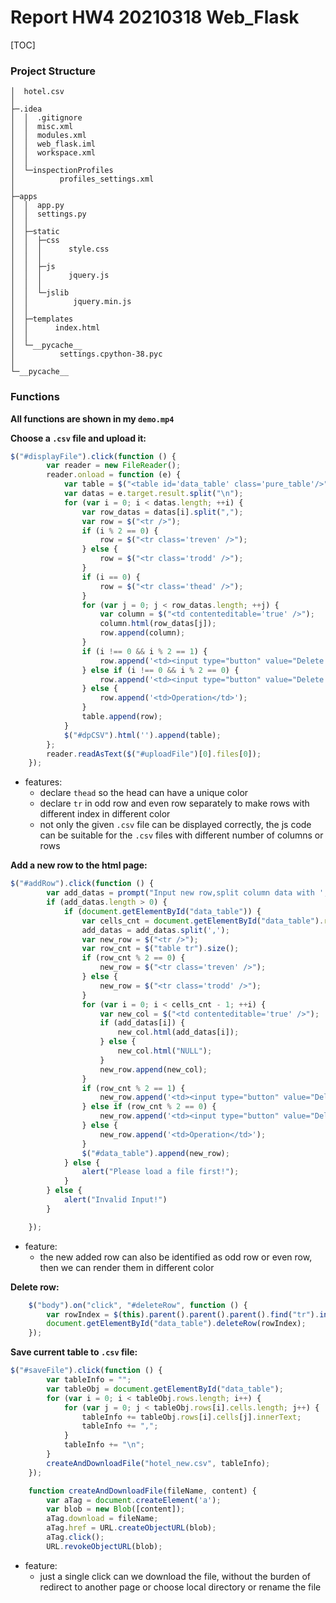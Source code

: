 # Report HW4 20210318 Web_Flask

[TOC]

### Project Structure

```
│  hotel.csv
│
├─.idea
│  │  .gitignore
│  │  misc.xml
│  │  modules.xml
│  │  web_flask.iml
│  │  workspace.xml
│  │
│  └─inspectionProfiles
│          profiles_settings.xml
│
├─apps
│  │  app.py
│  │  settings.py
│  │
│  ├─static
│  │  ├─css
│  │  │      style.css
│  │  │
│  │  ├─js
│  │  │      jquery.js
│  │  │
│  │  └─jslib
│  │          jquery.min.js
│  │
│  ├─templates
│  │      index.html
│  │
│  └─__pycache__
│          settings.cpython-38.pyc
│
└─__pycache__
```

### Functions

**All functions are shown in my `demo.mp4`**

**Choose a `.csv` file and upload it:**

```js
$("#displayFile").click(function () {
        var reader = new FileReader();
        reader.onload = function (e) {
            var table = $("<table id='data_table' class='pure_table'/>");
            var datas = e.target.result.split("\n");
            for (var i = 0; i < datas.length; ++i) {
                var row_datas = datas[i].split(",");
                var row = $("<tr />");
                if (i % 2 == 0) {
                    row = $("<tr class='treven' />");
                } else {
                    row = $("<tr class='trodd' />");
                }
                if (i == 0) {
                    row = $("<tr class='thead' />");
                }
                for (var j = 0; j < row_datas.length; ++j) {
                    var column = $("<td contenteditable='true' />");
                    column.html(row_datas[j]);
                    row.append(column);
                }
                if (i !== 0 && i % 2 == 1) {
                    row.append('<td><input type="button" value="Delete Row" id="deleteRow" class="deodd"></td>');
                } else if (i !== 0 && i % 2 == 0) {
                    row.append('<td><input type="button" value="Delete Row" id="deleteRow" class="deeven"></td>');
                } else {
                    row.append('<td>Operation</td>');
                }
                table.append(row);
            }
            $("#dpCSV").html('').append(table);
        };
        reader.readAsText($("#uploadFile")[0].files[0]);
    });
```

* features:
  * declare `thead` so the head can have a unique color
  * declare `tr` in odd row and even row separately to make rows with different index in different color
  * not only the given `.csv` file can be displayed correctly, the js code can be suitable for the `.csv` files with different number of columns or rows

**Add a new row to the html page:**

```js
$("#addRow").click(function () {
        var add_datas = prompt("Input new row,split column data with ','");
        if (add_datas.length > 0) {
            if (document.getElementById("data_table")) {
                var cells_cnt = document.getElementById("data_table").rows[0].cells.length;
                add_datas = add_datas.split(',');
                var new_row = $("<tr />");
                var row_cnt = $("table tr").size();
                if (row_cnt % 2 == 0) {
                    new_row = $("<tr class='treven' />");
                } else {
                    new_row = $("<tr class='trodd' />");
                }
                for (var i = 0; i < cells_cnt - 1; ++i) {
                    var new_col = $("<td contenteditable='true' />");
                    if (add_datas[i]) {
                        new_col.html(add_datas[i]);
                    } else {
                        new_col.html("NULL");
                    }
                    new_row.append(new_col);
                }
                if (row_cnt % 2 == 1) {
                    new_row.append('<td><input type="button" value="Delete Row" id="deleteRow" class="deodd"></td>');
                } else if (row_cnt % 2 == 0) {
                    new_row.append('<td><input type="button" value="Delete Row" id="deleteRow" class="deeven"></td>');
                } else {
                    new_row.append('<td>Operation</td>');
                }
                $("#data_table").append(new_row);
            } else {
                alert("Please load a file first!");
            }
        } else {
            alert("Invalid Input!")
        }

    });
```

* feature:
  * the new added row can also be identified as odd row or even row, then we can render them in different color

**Delete row:**

```js
    $("body").on("click", "#deleteRow", function () {
        var rowIndex = $(this).parent().parent().parent().find("tr").index($(this).parent().parent());
        document.getElementById("data_table").deleteRow(rowIndex);
    });
```

**Save current table to `.csv` file:**

```js
$("#saveFile").click(function () {
        var tableInfo = "";
        var tableObj = document.getElementById("data_table");
        for (var i = 0; i < tableObj.rows.length; i++) {
            for (var j = 0; j < tableObj.rows[i].cells.length; j++) {
                tableInfo += tableObj.rows[i].cells[j].innerText;
                tableInfo += ",";
            }
            tableInfo += "\n";
        }
        createAndDownloadFile("hotel_new.csv", tableInfo);
    });

    function createAndDownloadFile(fileName, content) {
        var aTag = document.createElement('a');
        var blob = new Blob([content]);
        aTag.download = fileName;
        aTag.href = URL.createObjectURL(blob);
        aTag.click();
        URL.revokeObjectURL(blob);
```

* feature:
  * just a single click can we download the file, without the burden of redirect to another page or choose local directory or rename the file